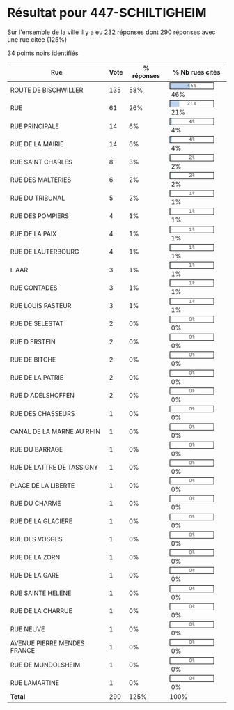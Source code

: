 # Résultat pour 447-SCHILTIGHEIM

Sur l'ensemble de la ville il y a eu 232 réponses dont 290 réponses avec une rue citée (125%)

34 points noirs identifiés

| Rue | Vote | % réponses | % Nb rues cités|
|-----|------|------------|----------------|
| ROUTE DE BISCHWILLER | 135 | 58% | <img src="../../img/bar_46.gif" />&nbsp;46%|
| RUE | 61 | 26% | <img src="../../img/bar_21.gif" />&nbsp;21%|
| RUE PRINCIPALE | 14 | 6% | <img src="../../img/bar_4.gif" />&nbsp;4%|
| RUE DE LA MAIRIE | 14 | 6% | <img src="../../img/bar_4.gif" />&nbsp;4%|
| RUE SAINT CHARLES | 8 | 3% | <img src="../../img/bar_2.gif" />&nbsp;2%|
| RUE DES MALTERIES | 6 | 2% | <img src="../../img/bar_2.gif" />&nbsp;2%|
| RUE DU TRIBUNAL | 5 | 2% | <img src="../../img/bar_1.gif" />&nbsp;1%|
| RUE DES POMPIERS | 4 | 1% | <img src="../../img/bar_1.gif" />&nbsp;1%|
| RUE DE LA PAIX | 4 | 1% | <img src="../../img/bar_1.gif" />&nbsp;1%|
| RUE DE LAUTERBOURG | 4 | 1% | <img src="../../img/bar_1.gif" />&nbsp;1%|
| L AAR | 3 | 1% | <img src="../../img/bar_1.gif" />&nbsp;1%|
| RUE CONTADES | 3 | 1% | <img src="../../img/bar_1.gif" />&nbsp;1%|
| RUE LOUIS PASTEUR | 3 | 1% | <img src="../../img/bar_1.gif" />&nbsp;1%|
| RUE DE SELESTAT | 2 | 0% | <img src="../../img/bar_0.gif" />&nbsp;0%|
| RUE D ERSTEIN | 2 | 0% | <img src="../../img/bar_0.gif" />&nbsp;0%|
| RUE DE BITCHE | 2 | 0% | <img src="../../img/bar_0.gif" />&nbsp;0%|
| RUE DE LA PATRIE | 2 | 0% | <img src="../../img/bar_0.gif" />&nbsp;0%|
| RUE D ADELSHOFFEN | 2 | 0% | <img src="../../img/bar_0.gif" />&nbsp;0%|
| RUE DES CHASSEURS | 1 | 0% | <img src="../../img/bar_0.gif" />&nbsp;0%|
| CANAL DE LA MARNE AU RHIN | 1 | 0% | <img src="../../img/bar_0.gif" />&nbsp;0%|
| RUE DU BARRAGE | 1 | 0% | <img src="../../img/bar_0.gif" />&nbsp;0%|
| RUE DE LATTRE DE TASSIGNY | 1 | 0% | <img src="../../img/bar_0.gif" />&nbsp;0%|
| PLACE DE LA LIBERTE | 1 | 0% | <img src="../../img/bar_0.gif" />&nbsp;0%|
| RUE DU CHARME | 1 | 0% | <img src="../../img/bar_0.gif" />&nbsp;0%|
| RUE DE LA GLACIERE | 1 | 0% | <img src="../../img/bar_0.gif" />&nbsp;0%|
| RUE DES VOSGES | 1 | 0% | <img src="../../img/bar_0.gif" />&nbsp;0%|
| RUE DE LA ZORN | 1 | 0% | <img src="../../img/bar_0.gif" />&nbsp;0%|
| RUE DE LA GARE | 1 | 0% | <img src="../../img/bar_0.gif" />&nbsp;0%|
| RUE SAINTE HELENE | 1 | 0% | <img src="../../img/bar_0.gif" />&nbsp;0%|
| RUE DE LA CHARRUE | 1 | 0% | <img src="../../img/bar_0.gif" />&nbsp;0%|
| RUE NEUVE | 1 | 0% | <img src="../../img/bar_0.gif" />&nbsp;0%|
| AVENUE PIERRE MENDES FRANCE | 1 | 0% | <img src="../../img/bar_0.gif" />&nbsp;0%|
| RUE DE MUNDOLSHEIM | 1 | 0% | <img src="../../img/bar_0.gif" />&nbsp;0%|
| RUE LAMARTINE | 1 | 0% | <img src="../../img/bar_0.gif" />&nbsp;0%|
| **Total** | 290 | 125% | 100%|
